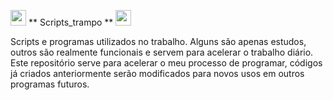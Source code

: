 <img width='25' height='25' src="https://cdn-icons-png.flaticon.com/512/5797/5797394.png"/> ** Scripts_trampo ** <img width='25' height='25' src="https://cdn-icons-png.flaticon.com/512/5797/5797394.png"/>

Scripts e programas utilizados no trabalho.
Alguns são apenas estudos, outros são realmente funcionais e servem para acelerar o trabalho diário.
Este repositório serve para acelerar o meu processo de programar, códigos já criados anteriormente
serão modificados para novos usos em outros programas futuros.

